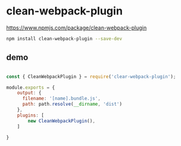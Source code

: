 # clean-webpack-plugin

https://www.npmjs.com/package/clean-webpack-plugin


``` bash
npm install clean-webpack-plugin --save-dev
```

## demo

``` javascript

const { CleanWebpackPlugin } = require('clear-webpack-plugin');

module.exports = {
    output: {
      filename: '[name].bundle.js',
      path: path.resolve(__dirname, 'dist')
    },
    plugins: [
        new CleanWebpackPlugin(),
    ]

}
```